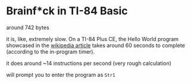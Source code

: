 # Brainf*ck in TI-84 Basic
around 742 bytes

it is, like, extremely slow. On a TI-84 Plus CE, the Hello World program showcased in the [wikipedia article](https://en.wikipedia.org/wiki/Brainfuck) takes around 60 seconds to complete (according to the in-program timer).


it does around ~14 instructions per second (very rough calculation)

will prompt you to enter the program as `Str1`